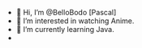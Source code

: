 - 👋 Hi, I’m @BelloBodo [Pascal]
- 👀 I’m interested in watching Anime.
- 🌱 I’m currently learning Java.
-
